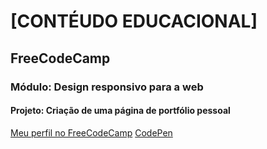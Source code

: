 <h1>[CONTÉUDO EDUCACIONAL]</h1>
<h2>FreeCodeCamp</h2>
<h3>Módulo: Design responsivo para a web</h3>
<h4>Projeto: Criação de uma página de portfólio pessoal</h4>
<a href="https://www.freecodecamp.org/portuguese/chavatte">Meu perfil no FreeCodeCamp</a>
<a href="https://codepen.io/chavatte/full/MWEPgey">CodePen</a>


